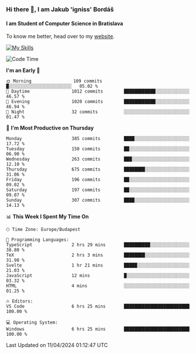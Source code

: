 ### Hi there 👋, I am Jakub 'igniss' Bordáš

#### I am Student of Computer Science in Bratislava
To know me better, head over to my [website](https://bordas.sk).

[![My Skills](https://skillicons.dev/icons?i=js,html,css,figma,svelte,java,kotlin,python,postgresql,typescript,nest,nodejs)](https://bordas.sk)


<!--START_SECTION:waka-->
![Code Time](http://img.shields.io/badge/Code%20Time-1%2C464%20hrs%2049%20mins-blue)

**I'm an Early 🐤** 

```text
🌞 Morning                109 commits         █░░░░░░░░░░░░░░░░░░░░░░░░   05.02 % 
🌆 Daytime                1012 commits        ████████████░░░░░░░░░░░░░   46.57 % 
🌃 Evening                1020 commits        ████████████░░░░░░░░░░░░░   46.94 % 
🌙 Night                  32 commits          ░░░░░░░░░░░░░░░░░░░░░░░░░   01.47 % 
```
📅 **I'm Most Productive on Thursday** 

```text
Monday                   385 commits         ████░░░░░░░░░░░░░░░░░░░░░   17.72 % 
Tuesday                  150 commits         ██░░░░░░░░░░░░░░░░░░░░░░░   06.90 % 
Wednesday                263 commits         ███░░░░░░░░░░░░░░░░░░░░░░   12.10 % 
Thursday                 675 commits         ████████░░░░░░░░░░░░░░░░░   31.06 % 
Friday                   196 commits         ██░░░░░░░░░░░░░░░░░░░░░░░   09.02 % 
Saturday                 197 commits         ██░░░░░░░░░░░░░░░░░░░░░░░   09.07 % 
Sunday                   307 commits         ████░░░░░░░░░░░░░░░░░░░░░   14.13 % 
```


📊 **This Week I Spent My Time On** 

```text
🕑︎ Time Zone: Europe/Budapest

💬 Programming Languages: 
TypeScript               2 hrs 29 mins       ██████████░░░░░░░░░░░░░░░   38.80 % 
TeX                      2 hrs 3 mins        ████████░░░░░░░░░░░░░░░░░   31.98 % 
Svelte                   1 hr 21 mins        █████░░░░░░░░░░░░░░░░░░░░   21.03 % 
JavaScript               12 mins             █░░░░░░░░░░░░░░░░░░░░░░░░   03.32 % 
HTML                     4 mins              ░░░░░░░░░░░░░░░░░░░░░░░░░   01.25 % 

🔥 Editors: 
VS Code                  6 hrs 25 mins       █████████████████████████   100.00 % 

💻 Operating System: 
Windows                  6 hrs 25 mins       █████████████████████████   100.00 % 
```


 Last Updated on 11/04/2024 01:12:47 UTC
<!--END_SECTION:waka-->
